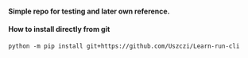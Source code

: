 #### Simple repo for testing and later own reference.

#### How to install directly from git
`python -m pip install git+https://github.com/Uszczi/Learn-run-cli`
